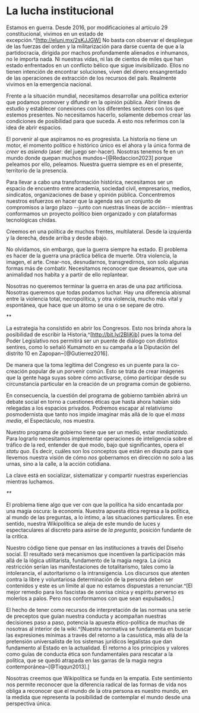 # La lucha institucional

Estamos en guerra. Desde 2016, por modificaciones al artículo 29
constitucional, vivimos en un estado de
excepción.^[http://eluni.mx/2sKJJGW] No basta con observar el
despliegue de las fuerzas del orden y la militarización para darse
cuenta de que a la partidocracia, dirigida por machos profundamente
alienados e inhumanos, no le importa nada. Ni nuestras vidas, ni las
de cientos de miles que han estado enfrentados en un conflicto bélico
que sigue invisibilizado. Ellos no tienen intención de encontrar
soluciones, viven del dinero ensangrentado de las operaciones de
extracción de los recursos del país. Realmente vivimos en la
emergencia nacional.

Frente a la situación mundial, necesitamos desarrollar una política
exterior que podamos promover y difundir en la opinión pública. Abrir
líneas de estudio y establecer conexiones con los diferentes sectores
con los que estemos presentes. No necesitamos hacerlo, solamente
debemos crear las condiciones de posibilidad para que suceda. A esto
nos referimos con la idea de abrir espacios.

El porvenir al que aspiramos no es progresista. La historia no tiene
un motor, el momento político e histórico único es el ahora y la única
forma de *creer* es *asiendo* (aser: del juego ser-hacer). Nosotras
tenemos fe en un mundo donde quepan muchos
mundos~[@Redaccion2023] porque peleamos por ello,
peleamos. Nuestra guerra siempre es en el presente, territorio de la
presencia.

Para llevar a cabo una transformación histórica, necesitamos ser un
espacio de encuentro entre academia, sociedad civil, empresarios,
medios, sindicatos, organizaciones de base y opinión
pública. Concentremos nuestros esfuerzos en hacer que la agenda sea un
conjunto de compromisos a largo plazo \--junto con nuestras líneas de
acción\-- mientras conformamos un proyecto político bien organizado y
con plataformas tecnológicas chidas.

Creemos en una política de muchos frentes, multilateral. Desde la
izquierda y la derecha, desde arriba y desde abajo.

No olvidamos, sin embargo, que la guerra siempre ha estado. El
problema es hacer de la guerra una práctica bélica de muerte. Otra
violencia, la imagen, el arte. Crear-nos, desnudarnos, transgredirnos,
son solo algunas formas más de combatir. Necesitamos reconocer que
deseamos, que una animalidad nos habita y a partir de ello replantear.

Nosotras no queremos terminar la guerra en aras de una paz
artificiosa. Nosotras queremos que todas podamos luchar. Hay una
diferencia abismal entre la violencia total, necropolítica, y otra
violencia, mucho más vital y espontánea, que hace que un átomo se una
o se separe de otro.

\*\*

La estrategia ha consistido en abrir los Congresos. Esto nos brinda
ahora la posibilidad de escribir la Historia,^[http://bit.ly/2BIiKib]
pues la toma del Poder Legislativo nos permitirá ser un puente de
diálogo con distintos sentires, como lo señaló Kumamoto en su campaña
a la Diputación del distrito 10 en Zapopan~[@Gutierrez2016].

De manera que la toma legítima del Congreso es un puente para la
co-creación popular de un porvenir común. Esto se trata de crear
imágenes que la gente haga suyas sobre cómo activarse, cómo participar
desde su circunstancia particular en la creación de un programa común
de gobierno.

En consecuencia, la cuestión del programa de gobierno también abrirá
un debate social en torno a cuestiones éticas que hasta ahora habían
sido relegadas a los espacios privados. Podremos escapar al
relativismo posmodernista que tanto nos impide imaginar más allá de lo
que el *mass media*, el Espectáculo, nos muestra.

Nuestro programa de gobierno tiene que ser un medio, estar
*mediatizado.* Para lograrlo necesitamos implementar operaciones de
inteligencia sobre el tráfico de la red, entender de qué modo, bajo
qué significantes, opera el *statu quo*. Es decir, cuáles son los
conceptos que están en disputa para que llevemos nuestra visión de
cómo *nos* gobernamos en dirección no solo a las urnas, sino a la
calle, a la acción cotidiana.

La clave está en socializar, sistematizar y compartir nuestras
experiencias mientras luchamos.

*\*\**

El problema tiene algo que ver con que la política ha sido encantada
por una magia oscura: la economía. Nuestra apuesta ética regresa a la
política, al mundo de las preguntas, a lo íntimo, a las situaciones
particulares. En ese sentido, nuestra Wikipolítica se aleja de este
mundo de luces y espectaculares al discreto para asirse de *la
pregunta*, posición fundante de la crítica.

Nuestro código tiene que pensar en las instituciones a través del
Diseño social. El resultado será mecanismos que incentiven la
participación más allá de la lógica utilitarista, fundamento de la
magia negra. La única restricción serían las manifestaciones de
totalitarismo, tales como la intolerancia, el autoritarismo o la
intransigencia. Los discursos que atenten contra la libre y
voluntariosa determinación de la persona deben ser contenidos y este
es un límite al que no estamos dispuestas a renunciar.^[El mejor
remedio para los fascistas de sonrisa cínica y espíritu perverso es
molerlos a palos. Pero nos conformamos con que sean expulsados.]

El hecho de tener como recursos de interpretación de las normas una
serie de preceptos que guían nuestra conducta y acompañan nuestras
decisiones paso a paso, potencia la apuesta ético-política de muchas
de nosotras al interior de la wiki.^[Nuestra normativa se fundamenta
en buscar las expresiones mínimas a través del retorno a la
casuística, más allá de la pretensión universalista de los sistemas
jurídicos legalistas que dan fundamento al Estado en la actualidad. El
retorno a los principios y valores como guías de conducta ética son
fundamentales para rescatar a la política, que se quedó atrapada en
las garras de la magia negra contemporánea~[@Tiqqun2013].]

Nosotras creemos que Wikipolítica se funda en la empatía. Este
sentimiento nos permite reconocer que la diferencia radical de las
formas de vida nos obliga a reconocer que el mundo de la otra persona
es nuestro mundo, en la medida que representa la posibilidad de
contemplar el mundo desde una perspectiva única.
